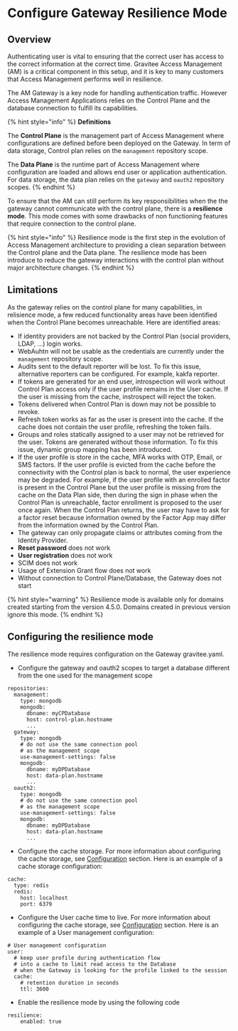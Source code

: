 # Configure Gateway Resilience Mode

## Overview

Authenticating user is vital to ensuring that the correct user has access to the correct information at the correct time. Gravitee Access Management (AM) is a critical component in this setup, and it is key to many customers that Access Management performs well in resilience.

The AM Gateway is a key node for handling authentication traffic. However Access Management Applications relies on the Control Plane and the database connection to fulfill its capabilities.

{% hint style="info" %}
**Definitions**

The **Control Plane** is the management part of Access Management where configurations are defined before been deployed on the Gateway. In term of data storage, Control plan relies on the `management` repository scope.

The **Data Plane** is the runtime part of Access Management where configuration are loaded and allows end user or application authentication. For data storage, the data plan relies on the `gateway` and `oauth2` repository scopes.
{% endhint %}

To ensure that the AM can still perform its key responsibilities when the the gateway cannot communicate with the control plane, there is a **resilience mode**. This mode comes with some drawbacks of non functioning features that require connection to the control plane.

{% hint style="info" %}
Resilience mode is the first step in the evolution of Access Management architecture  to providing a clean separation between the Control plane and the Data plane. The resilience mode has been introduce to reduce the gateway interactions with the control plan without major architecture changes.
{% endhint %}

## Limitations

As the gateway relies on the control plane for many capabilities, in relisience mode, a few reduced functionality areas have been identified when the Control Plane becomes unreachable. Here are identified areas:

* If identity providers are not backed by the Control Plan (social providers, LDAP, ...) login works.
* WebAuhtn will not be usable as the credentials are currently under the `management` repository scope.
* Audits sent to the default reporter will be lost. To fix this issue, alternative reporters can be configured. For example, kakfa reporter.&#x20;
* If tokens are generated for an end user, introspection will work without Control Plan access only if the user profile remains in the User cache. If the user is missing from the cache, instrospect will reject the token.&#x20;
* Tokens delivered when Control Plan is down may not be possible to revoke.
* Refresh token works as far as the user is present into the cache. If the cache does not contain the user profile, refreshing the token fails.
* Groups and roles statically assigned to a user may not be retrieved for the user. Tokens are generated without those information. To fix this issue, dynamic group mapping has been introduced.
* If the user profile is store in the cache, MFA works with OTP, Email, or SMS factors. If the user profile is evicted from the cache before the connectivity with the Control plan is back to normal, the user experience may be degraded. For example, if the user profile with an enrolled factor is present in the Control Plane but the user profile is missing from the cache on the Data Plan side, then during the sign in phase when the Control Plan is unreachable, factor enrollment is proposed to the user once again. When the Control Plan returns, the user may have to ask for a factor reset because information owned by the Factor App may differ from the information owned by the Control Plan.
* The gateway can only propagate claims or attributes coming from the Identity Provider.
* **Reset password** does not work
* **User registration** does not work
* SCIM does not work
* Usage of Extension Grant flow does not work
* Without connection to Control Plane/Database, the Gateway does not start&#x20;

{% hint style="warning" %}
Resilience mode is available only for domains created starting from the version 4.5.0. Domains created in previous version ignore this mode.
{% endhint %}

## Configuring the resilience mode

The resilience mode requires configuration on the Gateway gravitee.yaml.&#x20;

* Configure the gateway and oauth2 scopes to target a database different from the one used for the management scope

```
repositories:
  management:
    type: mongodb
    mongodb:
      dbname: myCPDatabase
      host: control-plan.hostname
      ...
  gateway:
    type: mongodb
    # do not use the same connection pool
    # as the management scope
    use-management-settings: false
    mongodb:
      dbname: myDPDatabase
      host: data-plan.hostname
      ...
  oauth2:
    type: mongodb
    # do not use the same connection pool
    # as the management scope
    use-management-settings: false
    mongodb:
      dbname: myDPDatabase
      host: data-plan.hostname
      ...
```

* Configure the cache storage. For more information about configuring the cache storage, see [Configuration](configure-gateway-resilience-mode.md#configuration) section. Here is an example of a cache storage configuration:

```
cache:
  type: redis
  redis:
    host: localhost
    port: 6379
```

* Configure the User cache time to live. For more information about configuring the cache storage, see [Configuration](configure-gateway-resilience-mode.md#configuration) section. Here is an example of a User management configuration:

```
# User management configuration
user:
  # keep user profile during authentication flow
  # into a cache to limit read access to the Database
  # when the Gateway is looking for the profile linked to the session
  cache:
    # retention duration in seconds
    ttl: 3600
```

* Enable the resilience mode by using the following code

```
resilience:
    enabled: true
```
